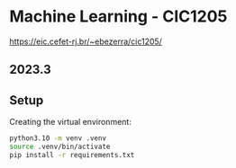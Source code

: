 # Machine Learning - CIC1205

https://eic.cefet-rj.br/~ebezerra/cic1205/

## 2023.3

## Setup

Creating the virtual environment:

```bash
python3.10 -m venv .venv
source .venv/bin/activate
pip install -r requirements.txt
```
